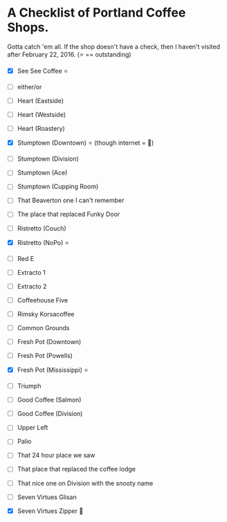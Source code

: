 # A Checklist of Portland Coffee Shops.

Gotta catch 'em all. If the shop doesn't have a check, then I haven't visited after February 22, 2016. (:star: == outstanding)

- [x] See See Coffee :star:
- [ ] either/or
- [ ] Heart (Eastside)
- [ ] Heart (Westside)
- [ ] Heart (Roastery)
- [X] Stumptown (Downtown) :star: (though internet = :poop:) 
- [ ] Stumptown (Division)
- [ ] Stumptown (Ace)
- [ ] Stumptown (Cupping Room)
- [ ] That Beaverton one I can't remember
- [ ] The place that replaced Funky Door
- [ ] Ristretto (Couch)
- [X] Ristretto (NoPo) :star:
- [ ] Red E
- [ ] Extracto 1
- [ ] Extracto 2
- [ ] Coffeehouse Five
- [ ] Rimsky Korsacoffee
- [ ] Common Grounds
- [ ] Fresh Pot (Downtown)
- [ ] Fresh Pot (Powells)
- [X] Fresh Pot (Mississippi) :star:
- [ ] Triumph
- [ ] Good Coffee (Salmon)
- [ ] Good Coffee (Division)
- [ ] Upper Left
- [ ] Palio
- [ ] That 24 hour place we saw
- [ ] That place that replaced the coffee lodge
- [ ] That nice one on Division with the snooty name
- [ ] Seven Virtues Glisan
- [X] Seven Virtues Zipper :cherry_blossom:

